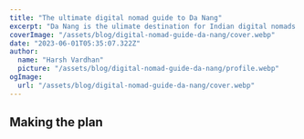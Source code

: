 ```yaml
---
title: "The ultimate digital nomad guide to Da Nang"
excerpt: "Da Nang is the ulimate destination for Indian digital nomads largely due to the proximity"
coverImage: "/assets/blog/digital-nomad-guide-da-nang/cover.webp"
date: "2023-06-01T05:35:07.322Z"
author:
  name: "Harsh Vardhan"
  picture: "/assets/blog/digital-nomad-guide-da-nang/profile.webp"
ogImage:
  url: "/assets/blog/digital-nomad-guide-da-nang/cover.webp"
---
```


## Making the plan
